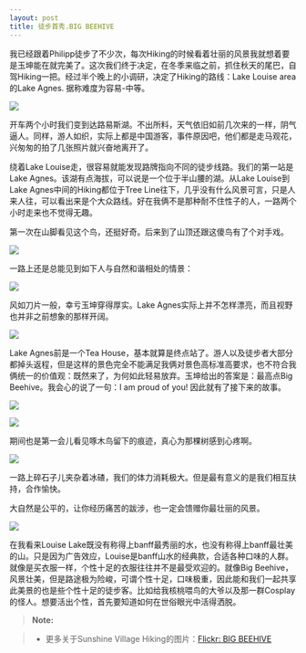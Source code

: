 ```yaml
---
layout: post
title: 徒步首秀.BIG BEEHIVE
---
```


我已经跟着Philipp徒步了不少次，每次Hiking的时候看着壮丽的风景我就想着要是玉坤能在就完美了。这次我们终于决定，在冬季来临之前，抓住秋天的尾巴，自驾Hiking一把。经过半个晚上的小调研，决定了Hiking的路线：Lake Louise area的Lake Agnes. 据称难度为容易-中等。

![](http://i.imgur.com/qbsBSJK.jpg)

开车两个小时我们变到达路易斯湖。不出所料，天气依旧如前几次来的一样，阴气逼人。同样，游人如织，实际上都是中国游客，事件原因吧，他们都是走马观花，兴匆匆的拍了几张照片就兴奋地离开了。

绕着Lake Louise走，很容易就能发现路牌指向不同的徒步线路。我们的第一站是Lake Agnes。该湖有点海拔，可以说是一个位于半山腰的湖。从Lake Louise到Lake Agnes中间的Hiking都位于Tree Line往下，几乎没有什么风景可言，只是人来人往，可以看出来是个大众路线。好在我俩不是那种耐不住性子的人，一路两个小时走来也不觉得无趣。

第一次在山脚看见这个鸟，还挺好奇。后来到了山顶还跟这傻鸟有了个对手戏。

![](http://i.imgur.com/cxNzADb.jpg)
 
一路上还是总能见到如下人与自然和谐相处的情景：

![](http://i.imgur.com/GhPKUK0.jpg)

风如刀片一般，幸亏玉坤穿得厚实。Lake Agnes实际上并不怎样漂亮，而且视野也并非之前想象的那样开阔。

![](http://i.imgur.com/3zvjgWx.jpg)

Lake Agnes前是一个Tea House，基本就算是终点站了。游人以及徒步者大部分都掉头返程，但是这样的景色完全不能满足我俩对景色高标准高要求，也不符合我俩统一的价值观：既然来了，为何如此轻易放弃。玉坤给出的答案是：最高点Big Beehive。我会心的说了一句：I am proud of you! 因此就有了接下来的故事。

![](http://i.imgur.com/qlF4YBh.jpg)

![](http://i.imgur.com/F9LMV6w.jpg)

期间也是第一会儿看见啄木鸟留下的痕迹，真心为那棵树感到心疼啊。

![](http://i.imgur.com/3Qv3RzD.jpg)

一路上碎石子儿夹杂着冰碴，我们的体力消耗极大。但是最有意义的是我们相互扶持，合作愉快。

大自然是公平的，让你经历痛苦的跋涉，也一定会馈赠你最壮丽的风景。

![](http://i.imgur.com/zmCKokZ.jpg)

在我看来Louise Lake既没有称得上banff最秀丽的水，也没有称得上banff最壮美的山。只是因为广告效应，Louise是banff山水的经典款，合适各种口味的人群。就像是买衣服一样，个性十足的衣服往往并不是最受欢迎的。就像Big Beehive，风景壮美，但是路途极为险峻，可谓个性十足，口味极重，因此能和我们一起共享此美景的也是些个性十足的徒步客。比如给我核桃喂鸟的大爷以及那一群Cosplay的怪人。想要活出个性，首先要知道如何在世俗眼光中活得洒脱。

> **Note:**

> - 更多关于Sunshine Village Hiking的图片：[Flickr: BIG BEEHIVE](https://www.flickr.com/photos/lszhou/sets/72157648485129095/)